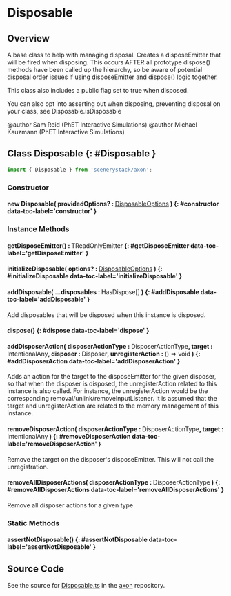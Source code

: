 # Disposable

## Overview

A base class to help with managing disposal. Creates a disposeEmitter that will be fired when disposing. This occurs
AFTER all prototype dispose() methods have been called up the hierarchy, so be aware of potential disposal order
issues if using disposeEmitter and dispose() logic together.

This class also includes a public flag set to true when disposed.

You can also opt into asserting out when disposing, preventing disposal on your class, see Disposable.isDisposable

@author Sam Reid (PhET Interactive Simulations)
@author Michael Kauzmann (PhET Interactive Simulations)

## Class Disposable {: #Disposable }


```js
import { Disposable } from 'scenerystack/axon';
```
### Constructor

#### new Disposable( providedOptions? : <span style="font-weight: 400;">[DisposableOptions](../axon/Disposable.md#DisposableOptions)</span> ) {: #constructor data-toc-label='constructor' }

### Instance Methods

#### getDisposeEmitter() : <span style="font-weight: 400;">TReadOnlyEmitter</span> {: #getDisposeEmitter data-toc-label='getDisposeEmitter' }

#### initializeDisposable( options? : <span style="font-weight: 400;">[DisposableOptions](../axon/Disposable.md#DisposableOptions)</span> ) {: #initializeDisposable data-toc-label='initializeDisposable' }

#### addDisposable( ...disposables : <span style="font-weight: 400;">HasDispose[]</span> ) {: #addDisposable data-toc-label='addDisposable' }

Add disposables that will be disposed when this instance is disposed.

#### dispose() {: #dispose data-toc-label='dispose' }

#### addDisposerAction( disposerActionType : <span style="font-weight: 400;">DisposerActionType</span>, target : <span style="font-weight: 400;">IntentionalAny</span>, disposer : <span style="font-weight: 400;">Disposer</span>, unregisterAction : <span style="font-weight: 400;">() =&gt; <span style="color: hsla(calc(var(--md-hue) + 180deg),80%,40%,1);">void</span></span> ) {: #addDisposerAction data-toc-label='addDisposerAction' }

Adds an action for the target to the disposeEmitter for the given disposer, so that when the disposer is disposed,
the unregisterAction related to this instance is also called. For instance, the unregisterAction would be the
corresponding removal/unlink/removeInputListener.
It is assumed that the target and unregisterAction are related to the memory management of this instance.

#### removeDisposerAction( disposerActionType : <span style="font-weight: 400;">DisposerActionType</span>, target : <span style="font-weight: 400;">IntentionalAny</span> ) {: #removeDisposerAction data-toc-label='removeDisposerAction' }

Remove the target on the disposer's disposeEmitter. This will not call the unregistration.

#### removeAllDisposerActions( disposerActionType : <span style="font-weight: 400;">DisposerActionType</span> ) {: #removeAllDisposerActions data-toc-label='removeAllDisposerActions' }

Remove all disposer actions for a given type

### Static Methods

#### assertNotDisposable() {: #assertNotDisposable data-toc-label='assertNotDisposable' }



## Source Code

See the source for [Disposable.ts](https://github.com/phetsims/axon/blob/main/js/Disposable.ts) in the [axon](https://github.com/phetsims/axon) repository.
